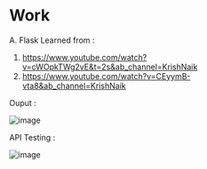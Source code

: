 # Work

A. Flask
Learned from :
  1. https://www.youtube.com/watch?v=cWOpkTWg2vE&t=2s&ab_channel=KrishNaik
  2. https://www.youtube.com/watch?v=CEyymB-vta8&ab_channel=KrishNaik

Ouput : 

![image](https://github.com/TusharPaul01/Work/assets/97314846/cccb0993-9d20-437c-9dd0-912011a211e7)


API Testing :

![image](https://github.com/TusharPaul01/Work/assets/97314846/bdea8f23-8029-4e52-9c2d-f489e7c9d52d)
